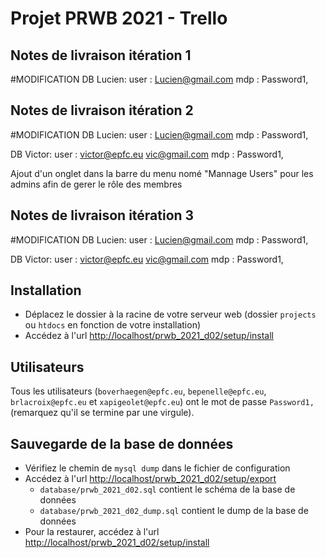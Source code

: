 # Projet PRWB 2021 - Trello

## Notes de livraison itération 1

#MODIFICATION
DB Lucien:
user : Lucien@gmail.com 
mdp : Password1,

## Notes de livraison itération 2

#MODIFICATION
DB Lucien:
user : Lucien@gmail.com 
mdp : Password1,

DB Victor:
user : victor@epfc.eu
       vic@gmail.com
mdp : Password1,

Ajout d'un onglet dans la barre du menu nomé "Mannage Users" pour les admins afin de gerer le rôle des membres

## Notes de livraison itération 3

#MODIFICATION
DB Lucien:
user : Lucien@gmail.com 
mdp : Password1,

DB Victor:
user : victor@epfc.eu
       vic@gmail.com
mdp : Password1,

## Installation

- Déplacez le dossier à la racine de votre serveur web (dossier `projects` ou `htdocs` en fonction de votre installation)
- Accédez à l'url [http://localhost/prwb_2021_d02/setup/install](http://localhost/prwb_2021_d02/setup/install)

## Utilisateurs

Tous les utilisateurs (`boverhaegen@epfc.eu`, `bepenelle@epfc.eu`, `brlacroix@epfc.eu` et `xapigeolet@epfc.eu`) ont le mot de passe `Password1,` (remarquez qu'il se termine par une virgule).

## Sauvegarde de la base de données

- Vérifiez le chemin de `mysql dump` dans le fichier de configuration
- Accédez à l'url [http://localhost/prwb_2021_d02/setup/export](http://localhost/prwb_2021_d02/setup/export) 
    - `database/prwb_2021_d02.sql` contient le schéma de la base de données
    - `database/prwb_2021_d02_dump.sql` contient le dump de la base de données
- Pour la restaurer, accédez à l'url [http://localhost/prwb_2021_d02/setup/install](http://localhost/prwb_2021_d02/setup/install)


